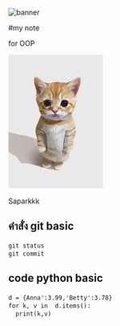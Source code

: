 ![banner](https://github.com/Saparkkk/Saparkkk.github.io/assets/159878134/3a6e7e49-eaee-4245-8b17-e3db25835ca1)

#my note

for OOP

![download banner](./download.jpg)

Saparkkk

## คำสั่ง git basic
```
git status
git commit
```
## code python basic
```
d = {Anna':3.99,'Betty':3.78}
for k, v in  d.items():
  print(k,v) 
```

